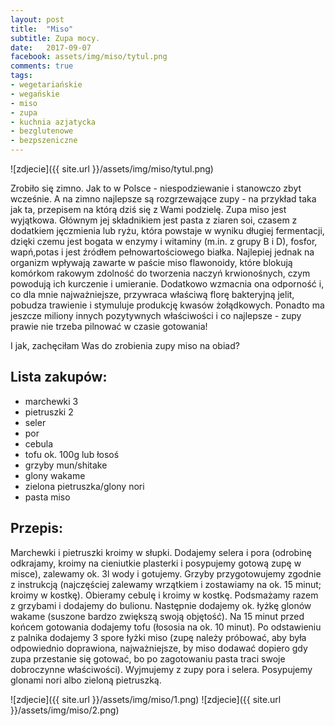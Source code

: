```yaml
---
layout: post
title:  "Miso"
subtitle: Zupa mocy.
date:   2017-09-07
facebook: assets/img/miso/tytul.png
comments: true
tags:
- wegetariańskie
- wegańskie
- miso
- zupa
- kuchnia azjatycka
- bezglutenowe
- bezpszeniczne
---
```


![zdjecie]({{ site.url }}/assets/img/miso/tytul.png)

Zrobiło się zimno. Jak to w Polsce - niespodziewanie i stanowczo zbyt wcześnie. A na zimno najlepsze są rozgrzewające zupy - na przykład taka jak ta, przepisem na którą dziś się z Wami podzielę. 
Zupa miso jest wyjątkowa. Głównym jej składnikiem jest pasta z ziaren soi, czasem z dodatkiem jęczmienia lub ryżu, która powstaje w wyniku długiej fermentacji, dzięki czemu jest bogata w enzymy i witaminy (m.in. z grupy B i D), fosfor, wapń,potas i jest źródłem pełnowartościowego białka. Najlepiej jednak na organizm wpływają zawarte w paście miso flawonoidy, które blokują komórkom rakowym zdolność do tworzenia naczyń krwionośnych, czym powodują ich kurczenie i umieranie. Dodatkowo wzmacnia ona odporność i, co dla mnie najważniejsze, przywraca właściwą florę bakteryjną jelit, pobudza trawienie i stymuluje produkcję kwasów żołądkowych. Ponadto ma jeszcze miliony innych pozytywnych właściwości i co najlepsze - zupy prawie nie trzeba pilnować w czasie gotowania!

I jak, zachęciłam Was do zrobienia zupy miso na obiad?

## Lista zakupów:

* marchewki 3
* pietruszki 2
* seler
* por
* cebula
* tofu ok. 100g lub łosoś 
* grzyby mun/shitake
* glony wakame
* zielona pietruszka/glony nori
* pasta miso

## Przepis:

Marchewki i pietruszki kroimy w słupki. Dodajemy selera i pora (odrobinę odkrajamy, kroimy na cieniutkie plasterki i posypujemy gotową zupę w misce), zalewamy ok. 3l wody i gotujemy. Grzyby przygotowujemy zgodnie z instrukcją (najczęściej zalewamy wrzątkiem i zostawiamy na ok. 15 minut; kroimy w kostkę). Obieramy cebulę i kroimy w kostkę. Podsmażamy razem z grzybami i dodajemy do bulionu. Następnie dodajemy ok. łyżkę glonów wakame (suszone bardzo zwiększą swoją objętość). Na 15 minut przed końcem gotowania dodajemy tofu (łososia na ok. 10 minut). Po odstawieniu z palnika dodajemy 3 spore łyżki miso (zupę należy próbować, aby była odpowiednio doprawiona, najważniejsze, by miso dodawać dopiero gdy zupa przestanie się gotować, bo po zagotowaniu pasta traci swoje dobroczynne właściwości). Wyjmujemy z zupy pora i selera. Posypujemy glonami nori albo zieloną pietruszką.

![zdjecie]({{ site.url }}/assets/img/miso/1.png)
![zdjecie]({{ site.url }}/assets/img/miso/2.png)